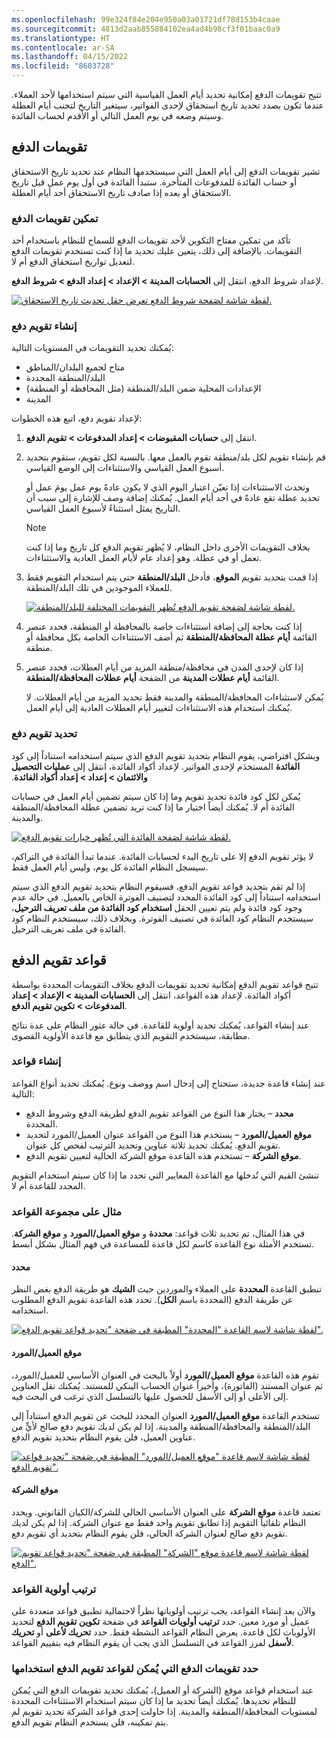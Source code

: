```yaml
---
ms.openlocfilehash: 99e324f84e204e950a03a01721df78d153b4caae
ms.sourcegitcommit: 4813d2aab855884102ea4ad4b98cf3f01baac0a9
ms.translationtype: HT
ms.contentlocale: ar-SA
ms.lasthandoff: 04/15/2022
ms.locfileid: "8603728"
---
```

تتيح تقويمات الدفع إمكانية تحديد أيام العمل القياسية التي سيتم استخدامها لأحد العملاء. عندما تكون بصدد تحديد تاريخ استحقاق لإحدى الفواتير، سيتغير التاريخ لتجنب أيام العطلة وسيتم وضعه في يوم العمل التالي أو الأقدم لحساب الفائدة. 

## <a name="payment-calendars"></a>تقويمات الدفع
تشير تقويمات الدفع إلى أيام العمل التي سيستخدمها النظام عند تحديد تاريخ الاستحقاق أو حساب الفائدة للمدفوعات المتأخرة. ستبدأ الفائدة في أول يوم عمل قبل تاريخ الاستحقاق أو بعده إذا صادف تاريخ الاستحقاق أحد أيام العطلة.

### <a name="enable-payment-calendars"></a>تمكين تقويمات الدفع
تأكد من تمكين مفتاح التكوين لأحد تقويمات الدفع للسماح للنظام باستخدام أحد التقويمات. بالإضافة إلى ذلك، يتعين عليك تحديد ما إذا كنت تستخدم تقويمات الدفع لتعديل تواريخ استحقاق الدفع أم لا. 

لإعداد شروط الدفع، انتقل إلى **الحسابات المدينة > الإعداد > إعداد الدفع > شروط الدفع**.

[![لقطة شاشة لصَفحة شروط الدفع تعرض حقل تحديث تاريخ الاستحقاق.](../media/enable-payment-calendars.png)](../media/enable-payment-calendars.png#lightbox) 

### <a name="create-a-payment-calendar"></a>إنشاء تقويم دفع

يُمكنك تحديد التقويمات في المستويات التالية:

- متاح لجميع البلدان/المناطق
- البلد/المنطقة المحددة
- الإعدادات المحلية ضمن البلد/المنطقة (مثل المحافظة أو المنطقة)
- المدينة

لإعداد تقويم دفع، اتبع هذه الخطوات:

1. انتقل إلى **حسابات المقبوضات > إعداد المدفوعات > تقويم الدفع**.

2. قم بإنشاء تقويم لكل بلد/منطقة تقوم بالعمل معها. بالنسبة لكل تقويم، ستقوم بتحديد أسبوع العمل القياسي والاستثناءات إلى الوضع القياسي. 

    وتحدث الاستثناءات إذا تعيّن اعتبار اليوم الذي لا يكون عادةً يوم عمل يومَ عمل أو تحديد عطلة تقع عادةً في أحد أيام العمل. يُمكنك إضافة وصف للإشارة إلى سبب أن التاريخ يمثل استثناءً لأسبوع العمل القياسي.

    > [!NOTE]
    > بخلاف التقويمات الأخرى داخل النظام، لا يُظهر تقويم الدفع كل تاريخ وما إذا كنت تعمل أو في عطلة. وهو إعداد عام لأيام العمل العادية والاستثناءات.

1. إذا قمت بتحديد تقويم **الموقع**، فأدخل **البلد/المنطقة** حتى يتم استخدام التقويم فقط للعملاء الموجودين في تلك البلد/المنطقة. 

    [![لقطة شاشة لصَفحة تقويم الدفع تُظهر التقويمات المختلفة للبلد/المنطقة.](../media/payment-calendar-options.png)](../media/payment-calendar-options.png#lightbox) 

1. إذا كنت بحاجة إلى إضافة استثناءات خاصة بالمحافظة أو المنطقة، فحدد عنصر القائمة **أيام عطلة المحافظة/المنطقة** ثم أضف الاستثناءات الخاصة بكل محافظة أو منطقة.

1. إذا كان لإحدى المدن في محافظة/منطقة المزيد من أيام العطلات، فحدد عنصر القائمة **أيام عطلات المدينة** من الصَفحة **أيام عطلات المحافظة/المنطقة**.
 
    يُمكن لاستثناءات المحافظة/المنطقة والمدينة فقط تحديد المزيد من أيام العطلات. لا يُمكنك استخدام هذه الاستثناءات لتغيير أيام العطلات العادية إلى أيام العمل.

### <a name="select-a-payment-calendar"></a>تحديد تقويم دفع
وبشكل افتراضي، يقوم النظام بتحديد تقويم الدفع الذي سيتم استخدامه استناداً إلى كود **الفائدة** المستخدَم لإحدى الفواتير. لإعداد أكواد الفائدة، انتقل إلى **‏‫عمليات التحصيل والائتمان > إعداد > إعداد أكواد الفائدة**. 

يُمكن لكل كود فائدة تحديد تقويم وما إذا كان سيتم تضمين أيام العمل في حسابات الفائدة أم لا. يُمكنك أيضاً اختيار ما إذا كنت تريد تضمين عطلة المحافظة/المنطقة والمدينة.

[![لقطة شاشة لصَفحة الفائدة التي تُظهر خيارات تقويم الدفع.](../media/interest-code-payment-calendars.png)](../media/interest-code-payment-calendars.png#lightbox) 

لا يؤثر تقويم الدفع إلا على تاريخ البدء لحسابات الفائدة. عندما تبدأ الفائدة في التراكم، سيسجل النظام الفائدة كل يوم، وليس أيام العمل فقط.

إذا لم تقم بتحديد قواعد تقويم الدفع، فسيقوم النظام بتحديد تقويم الدفع الذي سيتم استخدامه استناداً إلى كود الفائدة المحدد لتصنيف الفوترة الخاص بالعميل. في حالة عدم وجود كود فائدة ولم يتم تعيين الحقل **استخدام كود الفائدة من ملف تعريف الترحيل**، سيستخدم النظام كود الفائدة في تصنيف الفوترة. وبخلاف ذلك، سيستخدم النظام كود الفائدة في ملف تعريف الترحيل. 
 
## <a name="payment-calendar-rules"></a>قواعد تقويم الدفع
تتيح قواعد تقويم الدفع إمكانية تحديد تقويمات الدفع بخلاف التقويمات المحددة بواسطة أكواد الفائدة. لإعداد هذه القواعد، انتقل إلى **الحسابات المدينة > الإعداد > إعداد المدفوعات > تكوين تقويم الدفع**.
 
عند إنشاء القواعد، يُمكنك تحديد أولوية للقاعدة. في حالة عثور النظام على عدة نتائج مطابقة‬، سيستخدم التقويم الذي يتطابق مع قاعدة الأولوية القصوى.

### <a name="create-rules"></a>إنشاء قواعد
عند إنشاء قاعدة جديدة، ستحتاج إلى إدخال اسم ووصف ونوع. يُمكنك تحديد أنواع القواعد التالية:

- **محدد** – يختار هذا النوع من القواعد تقويم الدفع لطريقة الدفع وشروط الدفع المحددة.
- **موقع العميل/المورد** – يستخدم هذا النوع من القواعد عنوان العميل/المورد لتحديد تقويم الدفع. يُمكنك تحديد ثلاثة عناوين وتحديد الترتيب لفحص كل عنوان.
- **موقع الشركة** – تستخدم هذه القاعدة موقع الشركة الحالية لتعيين تقويم الدفع.

تنشئ القيم التي تُدخلها مع القاعدة المعايير التي تحدد ما إذا كان سيتم استخدام التقويم المحدد للقاعدة أم لا.
 
### <a name="example-rule-set"></a>مثال على مجموعة القواعد
في هذا المثال، تم تحديد ثلاث قواعد: **محددة** و **موقع العميل/المورد** و **موقع الشركة**. تستخدم الأمثلة نوع القاعدة كاسم لكل قاعدة للمساعدة في فهم المثال بشكل أبسط. 

#### <a name="specific"></a>محدد
تنطبق القاعدة **المحددة** على العملاء والموردين حيث **الشيك** هو طريقة الدفع بغض النظر عن طريقة الدفع (المحددة باسم **الكل**). تحدد هذه القاعدة تقويم الدفع المطلوب استخدامه.

[![لقطة شاشة لاسم القاعدة "المحددة" المطبقة في صَفحة "تحديد قواعد تقويم الدفع".](../media/payment-calendar-rule-definition-specific.png)](../media/payment-calendar-rule-definition-specific.png#lightbox) 

#### <a name="customervendor-location"></a>موقع العميل/المورد
تقوم هذه القاعدة **موقع العميل/المورد** أولاً بالبحث في العنوان الأساسي للعميل/المورد، ثم عنوان المستند (الفاتورة)، وأخيراً عنوان الحساب البنكي للمستند. يُمكنك نقل العناوين إلى الأعلى أو إلى الأسفل للحصول عليها بالتسلسل الذي ترغب في البحث فيه.

تستخدم القاعدة **موقع العميل/المورد** العنوان المحدد للبحث عن تقويم الدفع استناداً إلى البلد/المنطقة والمحافظة/المنطقة والمدينة. إذا لم يكن لديك تقويم دفع صالح لأيٍّ من عناوين العميل، فلن يقوم النظام بتحديد تقويم الدفع.

[![لقطة شاشة لاسم قاعدة "موقع العميل/المورد" المطبقة في صَفحة "تحديد قواعد تقويم الدفع".](../media/payment-calendar-rule-definition-location.png)](../media/payment-calendar-rule-definition-location.png#lightbox)

#### <a name="company-location"></a>موقع الشركة
تعتمد قاعدة **موقع الشركة** على العنوان الأساسي الحالي للشركة/الكيان القانوني. ويحدد النظام تلقائياً التقويم إذا تطابق تقويم واحد فقط مع عنوان الشركة. إذا لم يكن لديك تقويم دفع صالح لعنوان الشركة الحالي، فلن يقوم النظام بتحديد أي تقويم دفع.

[![لقطة شاشة لاسم قاعدة موقع "الشركة" المطبقة في صَفحة "تحديد قواعد تقويم الدفع".](../media/payment-calendar-rule-definition-company-location.png)](../media/payment-calendar-rule-definition-company-location.png#lightbox)

### <a name="prioritize-rules"></a>ترتيب أولوية القواعد
والآن بعد إنشاء القواعد، يجب ترتيب أولوياتها نظراً لاحتمالية تطبيق قواعد متعددة على عميل أو مورد معين. حدد **ترتيب أولويات القواعد** في صَفحة **تكوين تقويم الدفع** لتحديد الأولويات لكل قاعدة.
يعرض النظام القواعد النشطة فقط. حدد **تحريك لأعلى** أو **تحريك لأسفل** لفرز القواعد في التسلسل الذي يجب أن يقوم النظام فيه بتقييم القواعد.

### <a name="indicate-payment-calendars-that-payment-calendar-rules-can-use"></a>حدد تقويمات الدفع التي يُمكن لقواعد تقويم الدفع استخدامها
عند استخدام قواعد موقع (الشركة أو العميل)، يُمكنك تحديد تقويمات الدفع التي يُمكن للنظام تحديدها. يُمكنك أيضاً تحديد ما إذا كان سيتم استخدام الاستثناءات المحددة لمستويات المحافظة/المنطقة والمدينة. إذا حاولت إحدى قواعد الشركة تحديد تقويم لم يتم تمكينه، فلن يستخدم النظام تقويم الدفع.
